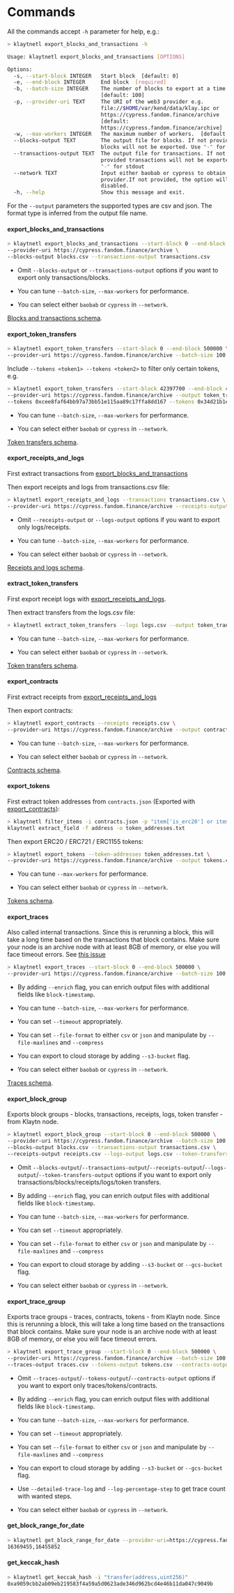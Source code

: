 # Commands

All the commands accept `-h` parameter for help, e.g.:

```bash
> klaytnetl export_blocks_and_transactions -h

Usage: klaytnetl export_blocks_and_transactions [OPTIONS]

Options:
  -s, --start-block INTEGER   Start block  [default: 0]
  -e, --end-block INTEGER     End block  [required]
  -b, --batch-size INTEGER    The number of blocks to export at a time.
                              [default: 100]
  -p, --provider-uri TEXT     The URI of the web3 provider e.g.
                              file://$HOME/var/kend/data/klay.ipc or
                              https://cypress.fandom.finance/archive
                              [default:
                              https://cypress.fandom.finance/archive]
  -w, --max-workers INTEGER   The maximum number of workers.  [default: 5]
  --blocks-output TEXT        The output file for blocks. If not provided
                              blocks will not be exported. Use "-" for stdout
  --transactions-output TEXT  The output file for transactions. If not
                              provided transactions will not be exported. Use
                              "-" for stdout
  --network TEXT              Input either baobab or cypress to obtain public
                              provider.If not provided, the option will be
                              disabled.
  -h, --help                  Show this message and exit.
```

For the `--output` parameters the supported types are csv and json. The format type is inferred from the output file name.

#### export_blocks_and_transactions

```bash
> klaytnetl export_blocks_and_transactions --start-block 0 --end-block 500000 \
--provider-uri https://cypress.fandom.finance/archive \
--blocks-output blocks.csv --transactions-output transactions.csv
```

- Omit `--blocks-output` or `--transactions-output` options if you want to export only transactions/blocks.

- You can tune `--batch-size`, `--max-workers` for performance.

- You can select either `baobab` or `cypress` in `--network`.

[Blocks and transactions schema](schema.md#blockscsv).

#### export_token_transfers

```bash
> klaytnetl export_token_transfers --start-block 0 --end-block 500000 \
--provider-uri https://cypress.fandom.finance/archive --batch-size 100 --output token_transfers.csv
```

Include `--tokens <token1> --tokens <token2>` to filter only certain tokens, e.g.

```bash
> klaytnetl export_token_transfers --start-block 42397700 --end-block 42397800 \
--provider-uri https://cypress.fandom.finance/archive --output token_transfers.csv \
--tokens 0xcee8faf64bb97a73bb51e115aa89c17ffa8dd167 --tokens 0x34d21b1e550d73cee41151c77f3c73359527a396
```

- You can tune `--batch-size`, `--max-workers` for performance.

- You can select either `baobab` or `cypress` in `--network`.

[Token transfers schema](schema.md#token_transferscsv).

#### export_receipts_and_logs

First extract transactions from [export_blocks_and_transactions](#export_blocks_and_transactions)

Then export receipts and logs from transactions.csv file:

```bash
> klaytnetl export_receipts_and_logs --transactions transactions.csv \
--provider-uri https://cypress.fandom.finance/archive --receipts-output receipts.csv --logs-output logs.csv
```

- Omit `--receipts-output` or `--logs-output` options if you want to export only logs/receipts.

- You can tune `--batch-size`, `--max-workers` for performance.

- You can select either `baobab` or `cypress` in `--network`.

[Receipts and logs schema](schema.md#receiptscsv).

#### extract_token_transfers

First export receipt logs with [export_receipts_and_logs](#export_receipts_and_logs).

Then extract transfers from the logs.csv file:

```bash
> klaytnetl extract_token_transfers --logs logs.csv --output token_transfers.csv
```

- You can tune `--batch-size`, `--max-workers` for performance.

- You can select either `baobab` or `cypress` in `--network`.

[Token transfers schema](schema.md#token_transferscsv).

#### export_contracts

First extract receipts from [export_receipts_and_logs](#export_receipts_and_logs)

Then export contracts:

```bash
> klaytnetl export_contracts --receipts receipts.csv \
--provider-uri https://cypress.fandom.finance/archive --output contracts.csv
```

- You can tune `--batch-size`, `--max-workers` for performance.

- You can select either `baobab` or `cypress` in `--network`.

[Contracts schema](schema.md#contractscsv).

#### export_tokens

First extract token addresses from `contracts.json`
(Exported with [export_contracts](#export_contracts)):

```bash
> klaytnetl filter_items -i contracts.json -p "item['is_erc20'] or item['is_erc721'] or item['is_erc1155']" | \
klaytnetl extract_field -f address -o token_addresses.txt
```

Then export ERC20 / ERC721 / ERC1155 tokens:

```bash
> klaytnetl export_tokens --token-addresses token_addresses.txt \
--provider-uri https://cypress.fandom.finance/archive --output tokens.csv
```

- You can tune `--max-workers` for performance.

- You can select either `baobab` or `cypress` in `--network`.

[Tokens schema](schema.md#tokenscsv).

#### export_traces

Also called internal transactions.
Since this is rerunning a block, this will take a long time based on the transactions that block contains.
Make sure your node is an archive node with at least 8GB of memory, or else you will face timeout errors. 
See [this issue](https://github.com/blockchain-etl/ethereum-etl/issues/137)

```bash
> klaytnetl export_traces --start-block 0 --end-block 500000 \
--provider-uri https://cypress.fandom.finance/archive --batch-size 100 --output traces.csv
```

- By adding `--enrich` flag, you can enrich output files with additional fields like `block-timestamp`.

- You can tune `--batch-size`, `--max-workers` for performance.

- You can set `--timeout` appropriately.

- You can set `--file-format` to either `csv` or `json` and manipulate by `--file-maxlines` and `--compress` 

- You can export to cloud storage by adding `--s3-bucket` flag.

- You can select either `baobab` or `cypress` in `--network`.

[Traces schema](schema.md#tracescsv).

#### export_block_group

Exports block groups - blocks, transactions, receipts, logs, token transfer - from Klaytn node.

```bash
> klaytnetl export_block_group --start-block 0 --end-block 500000 \
--provider-uri https://cypress.fandom.finance/archive --batch-size 100 \
--blocks-output blocks.csv --transactions-output transactions.csv \
--receipts-output receipts.csv --logs-output logs.csv --token-transfers-output token_transfer.csv
```

- Omit `--blocks-output`/`--transactions-output`/`--receipts-output`/`--logs-output`/`--token-transfers-output` options 
if you want to export only transactions/blocks/receipts/logs/token transfers.

- By adding `--enrich` flag, you can enrich output files with additional fields like `block-timestamp`.

- You can tune `--batch-size`, `--max-workers` for performance.

- You can set `--timeout` appropriately.

- You can set `--file-format` to either `csv` or `json` and manipulate by `--file-maxlines` and `--compress` 

- You can export to cloud storage by adding `--s3-bucket` or `--gcs-bucket` flag.

- You can select either `baobab` or `cypress` in `--network`.


#### export_trace_group

Exports trace groups - traces, contracts, tokens - from Klaytn node.
Since this is rerunning a block, this will take a long time based on the transactions that block contains.
Make sure your node is an archive node with at least 8GB of memory, or else you will face timeout errors. 

```bash
> klaytnetl export_trace_group --start-block 0 --end-block 500000 \
--provider-uri https://cypress.fandom.finance/archive --batch-size 100 \
--traces-output traces.csv --tokens-output tokens.csv --contracts-output contracts.csv
```

- Omit `--traces-output`/`--tokens-output`/`--contracts-output` options 
if you want to export only traces/tokens/contracts.

- By adding `--enrich` flag, you can enrich output files with additional fields like `block-timestamp`.

- You can tune `--batch-size`, `--max-workers` for performance.

- You can set `--timeout` appropriately.

- You can set `--file-format` to either `csv` or `json` and manipulate by `--file-maxlines` and `--compress` 

- You can export to cloud storage by adding `--s3-bucket` or `--gcs-bucket` flag.

- Use `--detailed-trace-log` and `--log-percentage-step` to get trace count with wanted steps. 

- You can select either `baobab` or `cypress` in `--network`.

#### get_block_range_for_date

```bash
> klaytnetl get_block_range_for_date --provider-uri=https://cypress.fandom.finance/archive --date 2020-01-01
16369455,16455852
```

#### get_keccak_hash

```bash
> klaytnetl get_keccak_hash -i "transfer(address,uint256)"
0xa9059cbb2ab09eb219583f4a59a5d0623ade346d962bcd4e46b11da047c9049b
```
